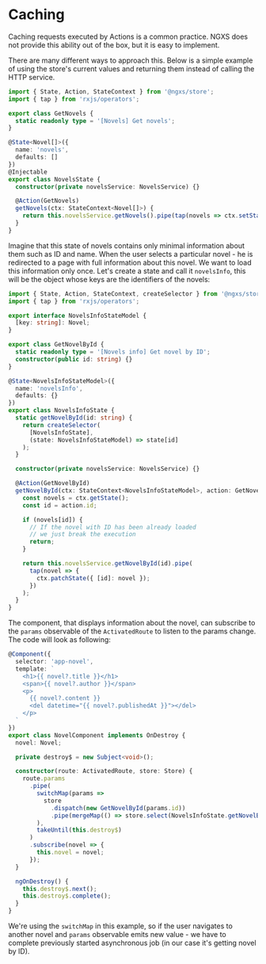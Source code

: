 # Caching

Caching requests executed by Actions is a common practice. NGXS does not
provide this ability out of the box, but it is easy to implement.

There are many different ways to approach this. Below is a simple example of
using the store's current values and returning them instead of calling the HTTP
service.

```ts
import { State, Action, StateContext } from '@ngxs/store';
import { tap } from 'rxjs/operators';

export class GetNovels {
  static readonly type = '[Novels] Get novels';
}

@State<Novel[]>({
  name: 'novels',
  defaults: []
})
@Injectable
export class NovelsState {
  constructor(private novelsService: NovelsService) {}

  @Action(GetNovels)
  getNovels(ctx: StateContext<Novel[]>) {
    return this.novelsService.getNovels().pipe(tap(novels => ctx.setState(novels)));
  }
}
```

Imagine that this state of novels contains only minimal information about them such as ID and name.
When the user selects a particular novel - he is redirected to a page with full information about this novel.
We want to load this information only once. Let's create a state and call it `novelsInfo`, this will be
the object whose keys are the identifiers of the novels:

```ts
import { State, Action, StateContext, createSelector } from '@ngxs/store';
import { tap } from 'rxjs/operators';

export interface NovelsInfoStateModel {
  [key: string]: Novel;
}

export class GetNovelById {
  static readonly type = '[Novels info] Get novel by ID';
  constructor(public id: string) {}
}

@State<NovelsInfoStateModel>({
  name: 'novelsInfo',
  defaults: {}
})
export class NovelsInfoState {
  static getNovelById(id: string) {
    return createSelector(
      [NovelsInfoState],
      (state: NovelsInfoStateModel) => state[id]
    );
  }

  constructor(private novelsService: NovelsService) {}

  @Action(GetNovelById)
  getNovelById(ctx: StateContext<NovelsInfoStateModel>, action: GetNovelById) {
    const novels = ctx.getState();
    const id = action.id;

    if (novels[id]) {
      // If the novel with ID has been already loaded
      // we just break the execution
      return;
    }

    return this.novelsService.getNovelById(id).pipe(
      tap(novel => {
        ctx.patchState({ [id]: novel });
      })
    );
  }
}
```

The component, that displays information about the novel, can subscribe to the `params` observable of the `ActivatedRoute` to listen to the params change. The code will look as following:

```ts
@Component({
  selector: 'app-novel',
  template: `
    <h1>{{ novel?.title }}</h1>
    <span>{{ novel?.author }}</span>
    <p>
      {{ novel?.content }}
      <del datetime="{{ novel?.publishedAt }}"></del>
    </p>
  `
})
export class NovelComponent implements OnDestroy {
  novel: Novel;

  private destroy$ = new Subject<void>();

  constructor(route: ActivatedRoute, store: Store) {
    route.params
      .pipe(
        switchMap(params =>
          store
            .dispatch(new GetNovelById(params.id))
            .pipe(mergeMap(() => store.select(NovelsInfoState.getNovelById(params.id))))
        ),
        takeUntil(this.destroy$)
      )
      .subscribe(novel => {
        this.novel = novel;
      });
  }

  ngOnDestroy() {
    this.destroy$.next();
    this.destroy$.complete();
  }
}
```

We're using the `switchMap` in this example, so if the user navigates to another novel and `params` observable emits new value - we have to complete previously started asynchronous job (in our case it's getting novel by ID).
